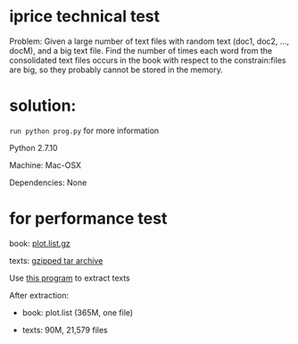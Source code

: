 # iprice technical test

Problem: Given a large number of text files with random text (doc1, doc2, …, docM), and a big text file. Find the number of times each word from the consolidated text files occurs in the book with respect to the constrain:files are big, so they probably cannot be stored in the memory.

# solution:
```run python prog.py``` for more information

Python 2.7.10

Machine: Mac-OSX

Dependencies: None

# for performance test
book: [plot.list.gz](http://ftp.sunet.se/mirror/archive/ftp.sunet.se/pub/tv+movies/imdb/)

texts: [gzipped tar archive](http://www.daviddlewis.com/resources/testcollections/reuters21578/)

Use [this program](https://github.com/manishkanadje/reuters-21578/blob/master/ExtractReuters.java) to extract texts

After extraction:

- book: plot.list (365M, one file)

- texts: 90M, 21,579 files



